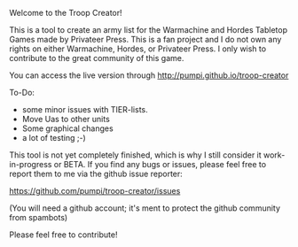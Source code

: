Welcome to the Troop Creator!

This is a tool to create an army list for the Warmachine and Hordes Tabletop Games made by Privateer Press.
This is a fan project and I do not own any rights on either Warmachine, Hordes, or Privateer Press.
I only wish to contribute to the great community of this game.

You can access the live version through http://pumpi.github.io/troop-creator

To-Do:
- some minor issues with TIER-lists.
- Move Uas to other units
- Some graphical changes
- a lot of testing ;-)

This tool is not yet completely finished, which is why I still consider it work-in-progress or BETA.
If you find any bugs or issues, please feel free to report them to me via the github issue reporter:

https://github.com/pumpi/troop-creator/issues

(You will need a github account; it's ment to protect the github community from spambots)

Please feel free to contribute!